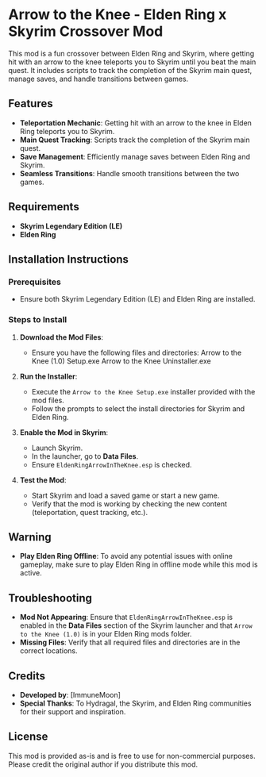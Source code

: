 # Arrow to the Knee - Elden Ring x Skyrim Crossover Mod

This mod is a fun crossover between Elden Ring and Skyrim, where getting hit with an arrow to the knee teleports you to Skyrim until you beat the main quest. It includes scripts to track the completion of the Skyrim main quest, manage saves, and handle transitions between games.

## Features

- **Teleportation Mechanic**: Getting hit with an arrow to the knee in Elden Ring teleports you to Skyrim.
- **Main Quest Tracking**: Scripts track the completion of the Skyrim main quest.
- **Save Management**: Efficiently manage saves between Elden Ring and Skyrim.
- **Seamless Transitions**: Handle smooth transitions between the two games.

## Requirements

- **Skyrim Legendary Edition (LE)**
- **Elden Ring**

## Installation Instructions

### Prerequisites

- Ensure both Skyrim Legendary Edition (LE) and Elden Ring are installed.

### Steps to Install

1. **Download the Mod Files**:
   - Ensure you have the following files and directories:
     Arrow to the Knee (1.0) Setup.exe
     Arrow to the Knee Uninstaller.exe

2. **Run the Installer**:
   - Execute the `Arrow to the Knee Setup.exe` installer provided with the mod files.
   - Follow the prompts to select the install directories for Skyrim and Elden Ring.

3. **Enable the Mod in Skyrim**:
   - Launch Skyrim.
   - In the launcher, go to **Data Files**.
   - Ensure `EldenRingArrowInTheKnee.esp` is checked.

4. **Test the Mod**:
   - Start Skyrim and load a saved game or start a new game.
   - Verify that the mod is working by checking the new content (teleportation, quest tracking, etc.).

## Warning

- **Play Elden Ring Offline**: To avoid any potential issues with online gameplay, make sure to play Elden Ring in offline mode while this mod is active.

## Troubleshooting

- **Mod Not Appearing**: Ensure that `EldenRingArrowInTheKnee.esp` is enabled in the **Data Files** section of the Skyrim launcher and that `Arrow to the Knee (1.0)` is in your Elden Ring mods folder.
- **Missing Files**: Verify that all required files and directories are in the correct locations.

## Credits

- **Developed by**: [ImmuneMoon]
- **Special Thanks**: To Hydragal, the Skyrim, and Elden Ring communities for their support and inspiration.

## License

This mod is provided as-is and is free to use for non-commercial purposes. Please credit the original author if you distribute this mod.
